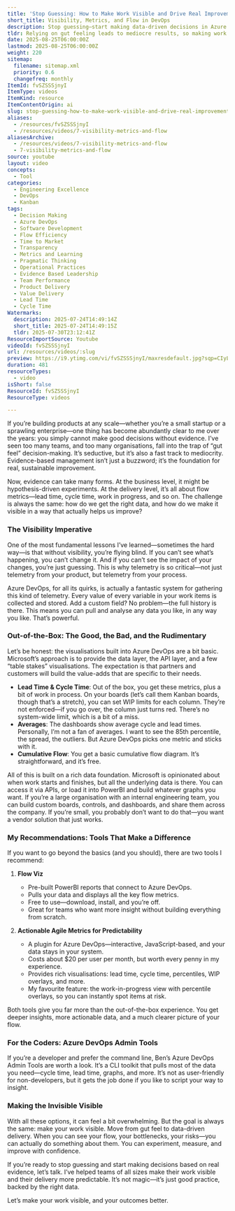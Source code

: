 ```yaml
---
title: 'Stop Guessing: How to Make Work Visible and Drive Real Improvement with Azure DevOps Flow Metrics'
short_title: Visibility, Metrics, and Flow in DevOps
description: Stop guessing—start making data-driven decisions in Azure DevOps. Discover tools, tips, and insights to make your work visible and your delivery predictable.
tldr: Relying on gut feeling leads to mediocre results, so making work visible with real data is essential for improvement. Azure DevOps provides a strong data foundation but its built-in metrics and visualisations are basic; using tools like Flow Viz or Actionable Agile Metrics gives deeper insights and actionable flow data. To drive better outcomes, move from guesswork to evidence-based decisions by leveraging these tools to make your team’s work and bottlenecks visible.
date: 2025-08-25T06:00:00Z
lastmod: 2025-08-25T06:00:00Z
weight: 220
sitemap:
  filename: sitemap.xml
  priority: 0.6
  changefreq: monthly
ItemId: fvSZSSSjnyI
ItemType: videos
ItemKind: resource
ItemContentOrigin: ai
slug: stop-guessing-how-to-make-work-visible-and-drive-real-improvement-with-azure-devops-flow-metrics
aliases:
  - /resources/fvSZSSSjnyI
  - /resources/videos/7-visibility-metrics-and-flow
aliasesArchive:
  - /resources/videos/7-visibility-metrics-and-flow
  - 7-visibility-metrics-and-flow
source: youtube
layout: video
concepts:
  - Tool
categories:
  - Engineering Excellence
  - DevOps
  - Kanban
tags:
  - Decision Making
  - Azure DevOps
  - Software Development
  - Flow Efficiency
  - Time to Market
  - Transparency
  - Metrics and Learning
  - Pragmatic Thinking
  - Operational Practices
  - Evidence Based Leadership
  - Team Performance
  - Product Delivery
  - Value Delivery
  - Lead Time
  - Cycle Time
Watermarks:
  description: 2025-07-24T14:49:14Z
  short_title: 2025-07-24T14:49:15Z
  tldr: 2025-07-30T23:12:41Z
ResourceImportSource: Youtube
videoId: fvSZSSSjnyI
url: /resources/videos/:slug
preview: https://i9.ytimg.com/vi/fvSZSSSjnyI/maxresdefault.jpg?sqp=CIyL2sMG&rs=AOn4CLBv1On-uLT1olHCP2GKp4FGmFtQxw
duration: 481
resourceTypes:
  - video
isShort: false
ResourceId: fvSZSSSjnyI
ResourceType: videos

---
```

If you’re building products at any scale—whether you’re a small startup or a sprawling enterprise—one thing has become abundantly clear to me over the years: you simply cannot make good decisions without evidence. I’ve seen too many teams, and too many organisations, fall into the trap of “gut feel” decision-making. It’s seductive, but it’s also a fast track to mediocrity. Evidence-based management isn’t just a buzzword; it’s the foundation for real, sustainable improvement.

Now, evidence can take many forms. At the business level, it might be hypothesis-driven experiments. At the delivery level, it’s all about flow metrics—lead time, cycle time, work in progress, and so on. The challenge is always the same: how do we get the right data, and how do we make it visible in a way that actually helps us improve?

### The Visibility Imperative

One of the most fundamental lessons I’ve learned—sometimes the hard way—is that without visibility, you’re flying blind. If you can’t see what’s happening, you can’t change it. And if you can’t see the impact of your changes, you’re just guessing. This is why telemetry is so critical—not just telemetry from your product, but telemetry from your process.

Azure DevOps, for all its quirks, is actually a fantastic system for gathering this kind of telemetry. Every value of every variable in your work items is collected and stored. Add a custom field? No problem—the full history is there. This means you can pull and analyse any data you like, in any way you like. That’s powerful.

### Out-of-the-Box: The Good, the Bad, and the Rudimentary

Let’s be honest: the visualisations built into Azure DevOps are a bit basic. Microsoft’s approach is to provide the data layer, the API layer, and a few “table stakes” visualisations. The expectation is that partners and customers will build the value-adds that are specific to their needs.

- **Lead Time & Cycle Time**: Out of the box, you get these metrics, plus a bit of work in process. On your boards (let’s call them Kanban boards, though that’s a stretch), you can set WIP limits for each column. They’re not enforced—if you go over, the column just turns red. There’s no system-wide limit, which is a bit of a miss.
- **Averages**: The dashboards show average cycle and lead times. Personally, I’m not a fan of averages. I want to see the 85th percentile, the spread, the outliers. But Azure DevOps picks one metric and sticks with it.
- **Cumulative Flow**: You get a basic cumulative flow diagram. It’s straightforward, and it’s free.

All of this is built on a rich data foundation. Microsoft is opinionated about when work starts and finishes, but all the underlying data is there. You can access it via APIs, or load it into PowerBI and build whatever graphs you want. If you’re a large organisation with an internal engineering team, you can build custom boards, controls, and dashboards, and share them across the company. If you’re small, you probably don’t want to do that—you want a vendor solution that just works.

### My Recommendations: Tools That Make a Difference

If you want to go beyond the basics (and you should), there are two tools I recommend:

1. **Flow Viz**  
   - Pre-built PowerBI reports that connect to Azure DevOps.
   - Pulls your data and displays all the key flow metrics.
   - Free to use—download, install, and you’re off.
   - Great for teams who want more insight without building everything from scratch.

2. **Actionable Agile Metrics for Predictability**  
   - A plugin for Azure DevOps—interactive, JavaScript-based, and your data stays in your system.
   - Costs about $20 per user per month, but worth every penny in my experience.
   - Provides rich visualisations: lead time, cycle time, percentiles, WIP overlays, and more.
   - My favourite feature: the work-in-progress view with percentile overlays, so you can instantly spot items at risk.

Both tools give you far more than the out-of-the-box experience. You get deeper insights, more actionable data, and a much clearer picture of your flow.

### For the Coders: Azure DevOps Admin Tools

If you’re a developer and prefer the command line, Ben’s Azure DevOps Admin Tools are worth a look. It’s a CLI toolkit that pulls most of the data you need—cycle time, lead time, graphs, and more. It’s not as user-friendly for non-developers, but it gets the job done if you like to script your way to insight.

### Making the Invisible Visible

With all these options, it can feel a bit overwhelming. But the goal is always the same: make your work visible. Move from gut feel to data-driven delivery. When you can see your flow, your bottlenecks, your risks—you can actually do something about them. You can experiment, measure, and improve with confidence.

If you’re ready to stop guessing and start making decisions based on real evidence, let’s talk. I’ve helped teams of all sizes make their work visible and their delivery more predictable. It’s not magic—it’s just good practice, backed by the right data.

Let’s make your work visible, and your outcomes better.

